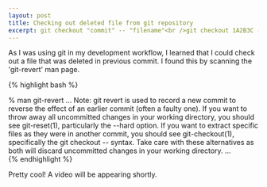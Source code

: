 ```yaml
---
layout: post
title: Checking out deleted file from git repository
excerpt: git checkout "commit" -- "filename"<br />git checkout 1A2B3C -- public/index.html
---
```


As I was using git in my development workflow, I learned that I could check out a file that was deleted in previous commit. I found this by scanning the 'git-revert' man page.

{% highlight bash %}

% man git-revert
...
Note: git revert is used to record a new commit to reverse the effect of an earlier commit
      (often a faulty one). If you want to throw away all uncommitted changes in your working
      directory, you should see git-reset(1), particularly the --hard option. If you want to
      extract specific files as they were in another commit, you should see git-checkout(1),
      specifically the git checkout <commit> -- <filename> syntax. Take care with these
      alternatives as both will discard uncommitted changes in your working directory.
...      
{% endhighlight %}

Pretty cool! A video will be appearing shortly.